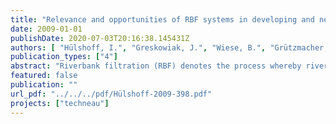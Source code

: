 ```yaml
---
title: "Relevance and opportunities of RBF systems in developing and newly-industrialised countries"
date: 2009-01-01
publishDate: 2020-07-03T20:16:38.145431Z
authors: [ "Hülshoff, I.", "Greskowiak, J.", "Wiese, B.", "Grützmacher, G." ]
publication_types: ["4"]
abstract: "Riverbank filtration (RBF) denotes the process whereby river water is induced to infiltrate into a groundwater system by well operation adjacent to banks. In Central Europe, RBF has been common practice for 100 years to produce drinking water. Due to the easy implementation and little maintenance necessary, BF has been suggested to be a useful drinking water treatment for developing and newly-industrialised countries. Experience from Europe has demonstrated that RBF is suitable to remove a range of organic and inorganic contaminants while an exhaustion of cleaning capacity has not been observed. RBF systems can mitigate shock loads and are particularly known for the efficient removal of pathogens, suspended solids and algal toxins from surface water, all being water quality parameters of high relevance in developing and newly-industrialised countries. Another benefit of RBF operation is the storage capacity which may help to balance freshwater availability in areas experiencing high variations of precipitation and run-off. This report aims at evaluating the relevance and opportunities of RBF systems to provide safe water to these countries. In order to evaluate the relevance and opportunities of RBF systems to developing and newly-industrialised countries, the report is structured to address key considerations and (i) identify prerequisites for successful RBF operation based on the experience in Central Europe and the United States, (ii) assess the removal potential of RBF for various water contaminants based on available literature, the TECHNEAU investigations in India and NASRI data from Berlin and (iii) evaluate the sustainability and relevance of RBF operation with regard to the particular needs in developing and newly-industrialised countries."
featured: false
publication: ""
url_pdf: "../../../pdf/Hülshoff-2009-398.pdf"
projects: ["techneau"]
---
```


